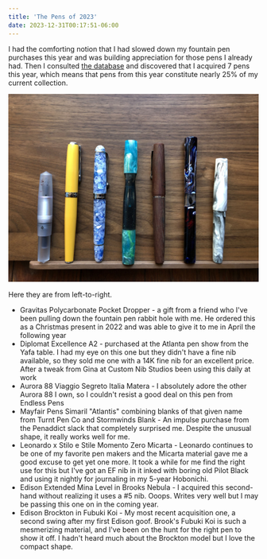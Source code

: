 ```yaml
---
title: 'The Pens of 2023'
date: 2023-12-31T00:17:51-06:00
---
```


I had the comforting notion that I had slowed down my fountain pen purchases this year and was building appreciation for those pens I already had. Then I consulted [the database][fpc] and discovered that I acquired 7 pens this year, which means that pens from this year constitute nearly 25% of my current collection. 

![7 pens ](6590b3e61b7f6.jpg)

Here they are from left-to-right. 

- Gravitas Polycarbonate Pocket Dropper - a gift from a friend who I've been pulling down the fountain pen rabbit hole with me. He ordered this as a Christmas present in 2022 and was able to give it to me in April the following year
- Diplomat Excellence A2 - purchased at the Atlanta pen show from the Yafa table. I had my eye on this one but they didn't have a fine nib available, so they sold me one with a 14K fine nib for an excellent price. After a tweak from Gina at Custom Nib Studios been using this daily at work
- Aurora 88 Viaggio Segreto Italia Matera - I absolutely adore the other Aurora 88 I own, so I couldn't resist a good deal on this pen from Endless Pens
- Mayfair Pens Simaril "Atlantis" combining blanks of that given name from Turnt Pen Co and Stormwinds Blank - An impulse purchase from the Penaddict slack that completely surprised me. Despite the unusual shape, it really works well for me. 
- Leonardo x Stilo e Stile Momento Zero Micarta - Leonardo continues to be one of my favorite pen makers and the Micarta material gave me a good excuse to get yet one more. It took a while for me find the right use for this but I've got an EF nib in it inked with boring old Pilot Black and using it nightly for journaling in my 5-year Hobonichi. 
- Edison Extended Mina Level in Brooks Nebula - I acquired this second-hand without realizing it uses a #5 nib. Ooops. Writes very well but I may be passing this one on in the coming year. 
- Edison Brockton in Fubuki Koi - My most recent acquisition one, a second swing after my first Edison goof. Brook's Fubuki Koi is such a mesmerizing material, and I've been on the hunt for the right pen to show it off. I hadn't heard much about the Brockton model but I love the compact shape. 

[fpc]: http://www.fpc.ink/users/1305
